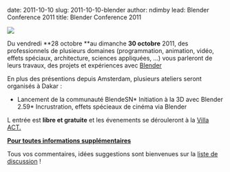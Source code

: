 date: 2011-10-10
slug: 2011-10-10-blender
author: ndimby
lead: Blender Conference 2011
title: Blender Conference 2011


[![](http://blender.dakarlug.org/media/img/logo.jpg)](http://blender.dakarlug.org)

    

Du vendredi **28 octobre **au dimanche **30 octobre**  2011, des professionnels de plusieurs domaines (programmation, animation, vidéo, effets spéciaux, architecture, sciences appliquées, &#8230;) vous parleront de leurs travaux, des projets et expériences avec [Blender](http://www.blender.org)

En plus des présentions depuis Amsterdam, plusieurs ateliers seront organisés à Dakar :

*   Lancement de la communauté BlendeSN*   Initiation à la 3D avec Blender 2.59*   Incrustration, effets spécieaux de cinéma via Blender

L entrée est **libre et gratuite** et les évenements se dérouleront à la [Villa ACT.](http://maps.google.sn/maps?f=q&amp;source=embed&amp;hl=en&amp;geocode=&amp;q=villaact&amp;aq=&amp;sll=14.499454,-14.445561&amp;sspn=7.387382,11.634521&amp;vpsrc=6&amp;ie=UTF8&amp;hq=villaact&amp;hnear=&amp;t=m&amp;ll=14.74685,-17.442319&amp;spn=0.00996,0.013733&amp;z=16) 

**[Pour toutes informations supplémentaires](http://blender.dakarlug.org)**

Tous vos commentaires, idées suggestions sont bienvenues sur la [liste de discussion](http://dakarlug.org/blog/cgi-bin/mailman/listinfo/libre) !

    